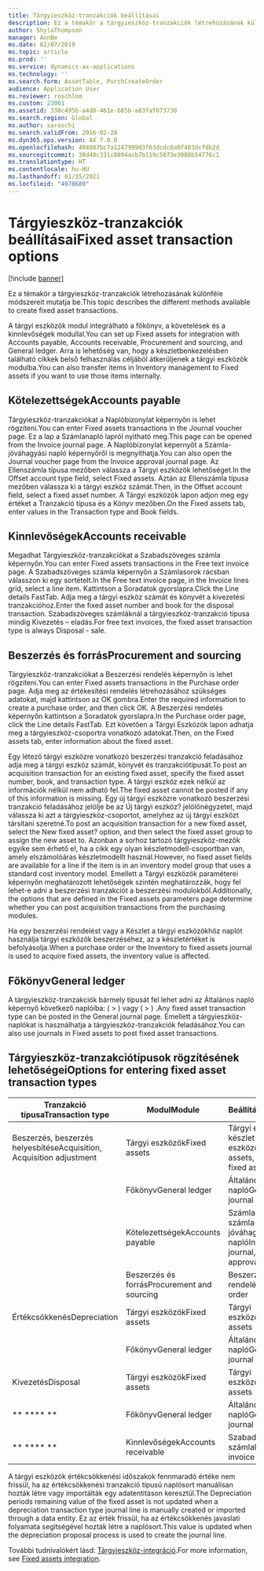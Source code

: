 ```yaml
---
title: Tárgyieszköz-tranzakciók beállításai
description: Ez a témakör a tárgyieszköz-tranzakciók létrehozásának különféle módszereit mutatja be.
author: ShylaThompson
manager: AnnBe
ms.date: 02/07/2019
ms.topic: article
ms.prod: ''
ms.service: dynamics-ax-applications
ms.technology: ''
ms.search.form: AssetTable, PurchCreateOrder
audience: Application User
ms.reviewer: roschlom
ms.custom: 23061
ms.assetid: 338c495b-a4d8-461e-b85b-a83faf673730
ms.search.region: Global
ms.author: saraschi
ms.search.validFrom: 2016-02-28
ms.dyn365.ops.version: AX 7.0.0
ms.openlocfilehash: 494087bc7a1247999d3f63dcdc0a0f403dcfdb2d
ms.sourcegitcommit: 38d40c331c8894acb7b119c5073e3088b54776c1
ms.translationtype: HT
ms.contentlocale: hu-HU
ms.lasthandoff: 01/15/2021
ms.locfileid: "4978689"
---
```

# <a name="fixed-asset-transaction-options"></a><span data-ttu-id="89a1f-103">Tárgyieszköz-tranzakciók beállításai</span><span class="sxs-lookup"><span data-stu-id="89a1f-103">Fixed asset transaction options</span></span>

[!include [banner](../includes/banner.md)]

<span data-ttu-id="89a1f-104">Ez a témakör a tárgyieszköz-tranzakciók létrehozásának különféle módszereit mutatja be.</span><span class="sxs-lookup"><span data-stu-id="89a1f-104">This topic describes the different methods available to create fixed asset transactions.</span></span>

<span data-ttu-id="89a1f-105">A tárgyi eszközök modul integrálható a főkönyv, a követelések és a kinnlevőségek modullal.</span><span class="sxs-lookup"><span data-stu-id="89a1f-105">You can set up Fixed assets for integration with Accounts payable, Accounts receivable, Procurement and sourcing, and General ledger.</span></span> <span data-ttu-id="89a1f-106">Arra is lehetőség van, hogy a készletbenkezelésben található cikkek belső felhasználás céljából átkerüljenek a tárgyi eszközök modulba.</span><span class="sxs-lookup"><span data-stu-id="89a1f-106">You can also transfer items in Inventory management to Fixed assets if you want to use those items internally.</span></span>

## <a name="accounts-payable"></a><span data-ttu-id="89a1f-107">Kötelezettségek</span><span class="sxs-lookup"><span data-stu-id="89a1f-107">Accounts payable</span></span>
<span data-ttu-id="89a1f-108">Tárgyieszköz-tranzakciókat a Naplóbizonylat képernyőn is lehet rögzíteni.</span><span class="sxs-lookup"><span data-stu-id="89a1f-108">You can enter Fixed assets transactions in the Journal voucher page.</span></span> <span data-ttu-id="89a1f-109">Ez a lap a Számlanapló lapról nyitható meg.</span><span class="sxs-lookup"><span data-stu-id="89a1f-109">This page can be opened from the Invoice journal page.</span></span> <span data-ttu-id="89a1f-110">A Naplóbizonylat képernyőt a Számla-jóváhagyási napló képernyőről is megnyithatja.</span><span class="sxs-lookup"><span data-stu-id="89a1f-110">You can also open the Journal voucher page from the Invoice approval journal page.</span></span> <span data-ttu-id="89a1f-111">Az Ellenszámla típusa mezőben válassza a Tárgyi eszközök lehetőséget.</span><span class="sxs-lookup"><span data-stu-id="89a1f-111">In the Offset account type field, select Fixed assets.</span></span> <span data-ttu-id="89a1f-112">Aztán az Ellenszámla típusa mezőben válassza ki a tárgyi eszköz számát.</span><span class="sxs-lookup"><span data-stu-id="89a1f-112">Then, in the Offset account field, select a fixed asset number.</span></span> <span data-ttu-id="89a1f-113">A Tárgyi eszközök lapon adjon meg egy értéket a Tranzakció típusa és a Könyv mezőben.</span><span class="sxs-lookup"><span data-stu-id="89a1f-113">On the Fixed assets tab, enter values in the Transaction type and Book fields.</span></span>

## <a name="accounts-receivable"></a><span data-ttu-id="89a1f-114">Kinnlevőségek</span><span class="sxs-lookup"><span data-stu-id="89a1f-114">Accounts receivable</span></span>
<span data-ttu-id="89a1f-115">Megadhat Tárgyieszköz-tranzakciókat a Szabadszöveges számla képernyőn.</span><span class="sxs-lookup"><span data-stu-id="89a1f-115">You can enter Fixed assets transactions in the Free text invoice page.</span></span>  <span data-ttu-id="89a1f-116">A Szabadszöveges számla képernyőn a Számlasorok rácsban válasszon ki egy sortételt.</span><span class="sxs-lookup"><span data-stu-id="89a1f-116">In the Free text invoice page, in the Invoice lines grid, select a line item.</span></span> <span data-ttu-id="89a1f-117">Kattintson a Soradatok gyorslapra.</span><span class="sxs-lookup"><span data-stu-id="89a1f-117">Click the Line details FastTab.</span></span> <span data-ttu-id="89a1f-118">Adja meg a tárgyi eszköz számát és könyvét a kivezetési tranzakcióhoz.</span><span class="sxs-lookup"><span data-stu-id="89a1f-118">Enter the fixed asset number and book for the disposal transaction.</span></span> <span data-ttu-id="89a1f-119">Szabadszöveges számláknál a tárgyieszköz-tranzakció típusa mindig Kivezetés – eladás.</span><span class="sxs-lookup"><span data-stu-id="89a1f-119">For free text invoices, the fixed asset transaction type is always Disposal - sale.</span></span>

## <a name="procurement-and-sourcing"></a><span data-ttu-id="89a1f-120">Beszerzés és forrás</span><span class="sxs-lookup"><span data-stu-id="89a1f-120">Procurement and sourcing</span></span>
<span data-ttu-id="89a1f-121">Tárgyieszköz-tranzakciókat a Beszerzési rendelés képernyőn is lehet rögzíteni.</span><span class="sxs-lookup"><span data-stu-id="89a1f-121">You can enter Fixed assets transactions in the Purchase order page.</span></span> <span data-ttu-id="89a1f-122">Adja meg az értékesítési rendelés létrehozásához szükséges adatokat, majd kattintson az OK gombra.</span><span class="sxs-lookup"><span data-stu-id="89a1f-122">Enter the required information to create a purchase order, and then click OK.</span></span> <span data-ttu-id="89a1f-123">A Beszerzési rendelés képernyőn kattintson a Soradatok gyorslapra.</span><span class="sxs-lookup"><span data-stu-id="89a1f-123">In the Purchase order page, click the Line details FastTab.</span></span> <span data-ttu-id="89a1f-124">Ezt követően a Tárgyi Eszközök lapon adhatja meg a tárgyieszköz-csoportra vonatkozó adatokat.</span><span class="sxs-lookup"><span data-stu-id="89a1f-124">Then, on the Fixed assets tab, enter information about the fixed asset.</span></span> 

<span data-ttu-id="89a1f-125">Egy létező tárgyi eszközre vonatkozó beszerzési tranzakció feladásához adja meg a tárgyi eszköz számát, könyvét és tranzakciótípusát.</span><span class="sxs-lookup"><span data-stu-id="89a1f-125">To post an acquisition transaction for an existing fixed asset, specify the fixed asset number, book, and transaction type.</span></span> <span data-ttu-id="89a1f-126">A tárgyi eszköz ezek nélkül az információk nélkül nem adható fel.</span><span class="sxs-lookup"><span data-stu-id="89a1f-126">The fixed asset cannot be posted if any of this information is missing.</span></span> <span data-ttu-id="89a1f-127">Egy új tárgyi eszközre vonatkozó beszerzési tranzakció feladásához jelölje be az Új tárgyi eszköz? jelölőnégyzetet, majd válassza ki azt a tárgyieszköz-csoportot, amelyhez az új tárgyi eszközt társítani szeretné.</span><span class="sxs-lookup"><span data-stu-id="89a1f-127">To post an acquisition transaction for a new fixed asset, select the New fixed asset? option, and then select the fixed asset group to assign the new asset to.</span></span> <span data-ttu-id="89a1f-128">Azonban a sorhoz tartozó tárgyieszköz-mezők egyike sem érhető el, ha a cikk egy olyan készletmodell-csoportban van, amely elszámolóáras készletmodellt használ.</span><span class="sxs-lookup"><span data-stu-id="89a1f-128">However, no fixed asset fields are available for a line if the item is in an inventory model group that uses a standard cost inventory model.</span></span> <span data-ttu-id="89a1f-129">Emellett a Tárgyi eszközök paraméterei képernyőn meghatározott lehetőségek szintén meghatározzák, hogy fel lehet-e adni a beszerzési tranzakciót a beszerzési modulokból.</span><span class="sxs-lookup"><span data-stu-id="89a1f-129">Additionally, the options that are defined in the Fixed assets parameters page determine whether you can post acquisition transactions from the purchasing modules.</span></span> 

<span data-ttu-id="89a1f-130">Ha egy beszerzési rendelést vagy a Készlet a tárgyi eszközökhöz naplót használja tárgyi eszközök beszerzéséhez, az a készletértéket is befolyásolja.</span><span class="sxs-lookup"><span data-stu-id="89a1f-130">When a purchase order or the Inventory to fixed assets journal is used to acquire fixed assets, the inventory value is affected.</span></span>

## <a name="general-ledger"></a><span data-ttu-id="89a1f-131">Főkönyv</span><span class="sxs-lookup"><span data-stu-id="89a1f-131">General ledger</span></span>
<span data-ttu-id="89a1f-132">A tárgyieszköz-tranzakciók bármely típusát fel lehet adni az Általános napló képernyő következő naplóiba: ( > ) vagy ( > ) .</span><span class="sxs-lookup"><span data-stu-id="89a1f-132">Any fixed asset transaction type can be posted in the General journal page.</span></span> <span data-ttu-id="89a1f-133">Emellett a tárgyieszköz-naplókat is használhatja a tárgyieszköz-tranzakciók feladásához.</span><span class="sxs-lookup"><span data-stu-id="89a1f-133">You can also use journals in Fixed assets to post fixed asset transactions.</span></span>

## <a name="options-for-entering-fixed-asset-transaction-types"></a><span data-ttu-id="89a1f-134">Tárgyieszköz-tranzakciótípusok rögzítésének lehetőségei</span><span class="sxs-lookup"><span data-stu-id="89a1f-134">Options for entering fixed asset transaction types</span></span>


| <span data-ttu-id="89a1f-135">Tranzakció típusa</span><span class="sxs-lookup"><span data-stu-id="89a1f-135">Transaction type</span></span>                    | <span data-ttu-id="89a1f-136">Modul</span><span class="sxs-lookup"><span data-stu-id="89a1f-136">Module</span></span>                   | <span data-ttu-id="89a1f-137">Beállítások</span><span class="sxs-lookup"><span data-stu-id="89a1f-137">Options</span></span>                                   |
|-------------------------------------|--------------------------|-------------------------------------------|
| <span data-ttu-id="89a1f-138">Beszerzés, beszerzés helyesbítése</span><span class="sxs-lookup"><span data-stu-id="89a1f-138">Acquisition, Acquisition adjustment</span></span> | <span data-ttu-id="89a1f-139">Tárgyi eszközök</span><span class="sxs-lookup"><span data-stu-id="89a1f-139">Fixed assets</span></span>             | <span data-ttu-id="89a1f-140">Tárgyi eszközök, készlet a tárgyi eszközökhöz</span><span class="sxs-lookup"><span data-stu-id="89a1f-140">Fixed assets, Inventory to fixed assets</span></span>   |
|                                     | <span data-ttu-id="89a1f-141">Főkönyv</span><span class="sxs-lookup"><span data-stu-id="89a1f-141">General ledger</span></span>           | <span data-ttu-id="89a1f-142">Általános napló</span><span class="sxs-lookup"><span data-stu-id="89a1f-142">General journal</span></span>                           |
|                                     | <span data-ttu-id="89a1f-143">Kötelezettségek</span><span class="sxs-lookup"><span data-stu-id="89a1f-143">Accounts payable</span></span>         | <span data-ttu-id="89a1f-144">Számlanapló, számla-jóváhagyási napló</span><span class="sxs-lookup"><span data-stu-id="89a1f-144">Invoice journal, Invoice approval journal</span></span> |
|                                     | <span data-ttu-id="89a1f-145">Beszerzés és forrás</span><span class="sxs-lookup"><span data-stu-id="89a1f-145">Procurement and sourcing</span></span> | <span data-ttu-id="89a1f-146">Beszerzési rendelés</span><span class="sxs-lookup"><span data-stu-id="89a1f-146">Purchase order</span></span>                            |
| <span data-ttu-id="89a1f-147">Értékcsökkenés</span><span class="sxs-lookup"><span data-stu-id="89a1f-147">Depreciation</span></span>                        | <span data-ttu-id="89a1f-148">Tárgyi eszközök</span><span class="sxs-lookup"><span data-stu-id="89a1f-148">Fixed assets</span></span>             | <span data-ttu-id="89a1f-149">Tárgyi eszközök</span><span class="sxs-lookup"><span data-stu-id="89a1f-149">Fixed assets</span></span>                              |
|                                     | <span data-ttu-id="89a1f-150">Főkönyv</span><span class="sxs-lookup"><span data-stu-id="89a1f-150">General ledger</span></span>           | <span data-ttu-id="89a1f-151">Általános napló</span><span class="sxs-lookup"><span data-stu-id="89a1f-151">General journal</span></span>                           |
| <span data-ttu-id="89a1f-152">Kivezetés</span><span class="sxs-lookup"><span data-stu-id="89a1f-152">Disposal</span></span>                            | <span data-ttu-id="89a1f-153">Tárgyi eszközök</span><span class="sxs-lookup"><span data-stu-id="89a1f-153">Fixed assets</span></span>             | <span data-ttu-id="89a1f-154">Tárgyi eszközök</span><span class="sxs-lookup"><span data-stu-id="89a1f-154">Fixed assets</span></span>                              |
| <span data-ttu-id="89a1f-155">\*\* \*\*</span><span class="sxs-lookup"><span data-stu-id="89a1f-155">\*\* \*\*</span></span>                               | <span data-ttu-id="89a1f-156">Főkönyv</span><span class="sxs-lookup"><span data-stu-id="89a1f-156">General ledger</span></span>           | <span data-ttu-id="89a1f-157">Általános napló</span><span class="sxs-lookup"><span data-stu-id="89a1f-157">General journal</span></span>                           |
| <span data-ttu-id="89a1f-158">\*\* \*\*</span><span class="sxs-lookup"><span data-stu-id="89a1f-158">\*\* \*\*</span></span>                               | <span data-ttu-id="89a1f-159">Kinnlevőségek</span><span class="sxs-lookup"><span data-stu-id="89a1f-159">Accounts receivable</span></span>      | <span data-ttu-id="89a1f-160">Szabadszöveges számla</span><span class="sxs-lookup"><span data-stu-id="89a1f-160">Free text invoice</span></span>                         |


<span data-ttu-id="89a1f-161">A tárgyi eszközök értékcsökkenési időszakok fennmaradó értéke nem frissül, ha az értékcsökkenési tranzakció típusú naplósort manuálisan hozták létre vagy importálták egy adatentitáson keresztül.</span><span class="sxs-lookup"><span data-stu-id="89a1f-161">The Depreciation periods remaining value of the fixed asset is not updated when a depreciation transaction type journal line is manually created or imported through a data entity.</span></span> <span data-ttu-id="89a1f-162">Ez az érték frissül, ha az értékcsökkenés javaslati folyamata segítségével hozták létre a naplósort.</span><span class="sxs-lookup"><span data-stu-id="89a1f-162">This value is updated when the depreciation proposal process is used to create the journal line.</span></span>

<span data-ttu-id="89a1f-163">További tudnivalókért lásd: [Tárgyieszköz-integráció](fixed-asset-integration.md).</span><span class="sxs-lookup"><span data-stu-id="89a1f-163">For more information, see [Fixed assets integration](fixed-asset-integration.md).</span></span>
